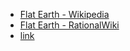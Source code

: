 - [Flat Earth - Wikipedia](https://en.wikipedia.org/wiki/Flat_Earth)
- [Flat Earth - RationalWiki](https://rationalwiki.org/wiki/Flat_Earth)
- [link](https://www.youtube.com/watch?v=2gFsOoKAHZg)
